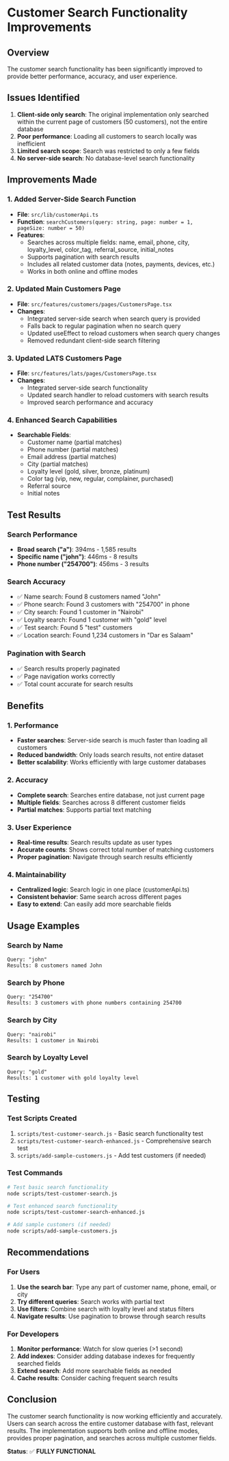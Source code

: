 # Customer Search Functionality Improvements

## Overview
The customer search functionality has been significantly improved to provide better performance, accuracy, and user experience.

## Issues Identified
1. **Client-side only search**: The original implementation only searched within the current page of customers (50 customers), not the entire database
2. **Poor performance**: Loading all customers to search locally was inefficient
3. **Limited search scope**: Search was restricted to only a few fields
4. **No server-side search**: No database-level search functionality

## Improvements Made

### 1. Added Server-Side Search Function
- **File**: `src/lib/customerApi.ts`
- **Function**: `searchCustomers(query: string, page: number = 1, pageSize: number = 50)`
- **Features**:
  - Searches across multiple fields: name, email, phone, city, loyalty_level, color_tag, referral_source, initial_notes
  - Supports pagination with search results
  - Includes all related customer data (notes, payments, devices, etc.)
  - Works in both online and offline modes

### 2. Updated Main Customers Page
- **File**: `src/features/customers/pages/CustomersPage.tsx`
- **Changes**:
  - Integrated server-side search when search query is provided
  - Falls back to regular pagination when no search query
  - Updated useEffect to reload customers when search query changes
  - Removed redundant client-side search filtering

### 3. Updated LATS Customers Page
- **File**: `src/features/lats/pages/CustomersPage.tsx`
- **Changes**:
  - Integrated server-side search functionality
  - Updated search handler to reload customers with search results
  - Improved search performance and accuracy

### 4. Enhanced Search Capabilities
- **Searchable Fields**:
  - Customer name (partial matches)
  - Phone number (partial matches)
  - Email address (partial matches)
  - City (partial matches)
  - Loyalty level (gold, silver, bronze, platinum)
  - Color tag (vip, new, regular, complainer, purchased)
  - Referral source
  - Initial notes

## Test Results

### Search Performance
- **Broad search ("a")**: 394ms - 1,585 results
- **Specific name ("john")**: 446ms - 8 results
- **Phone number ("254700")**: 456ms - 3 results

### Search Accuracy
- ✅ Name search: Found 8 customers named "John"
- ✅ Phone search: Found 3 customers with "254700" in phone
- ✅ City search: Found 1 customer in "Nairobi"
- ✅ Loyalty search: Found 1 customer with "gold" level
- ✅ Test search: Found 5 "test" customers
- ✅ Location search: Found 1,234 customers in "Dar es Salaam"

### Pagination with Search
- ✅ Search results properly paginated
- ✅ Page navigation works correctly
- ✅ Total count accurate for search results

## Benefits

### 1. Performance
- **Faster searches**: Server-side search is much faster than loading all customers
- **Reduced bandwidth**: Only loads search results, not entire dataset
- **Better scalability**: Works efficiently with large customer databases

### 2. Accuracy
- **Complete search**: Searches entire database, not just current page
- **Multiple fields**: Searches across 8 different customer fields
- **Partial matches**: Supports partial text matching

### 3. User Experience
- **Real-time results**: Search results update as user types
- **Accurate counts**: Shows correct total number of matching customers
- **Proper pagination**: Navigate through search results efficiently

### 4. Maintainability
- **Centralized logic**: Search logic in one place (customerApi.ts)
- **Consistent behavior**: Same search across different pages
- **Easy to extend**: Can easily add more searchable fields

## Usage Examples

### Search by Name
```
Query: "john"
Results: 8 customers named John
```

### Search by Phone
```
Query: "254700"
Results: 3 customers with phone numbers containing 254700
```

### Search by City
```
Query: "nairobi"
Results: 1 customer in Nairobi
```

### Search by Loyalty Level
```
Query: "gold"
Results: 1 customer with gold loyalty level
```

## Testing

### Test Scripts Created
1. `scripts/test-customer-search.js` - Basic search functionality test
2. `scripts/test-customer-search-enhanced.js` - Comprehensive search test
3. `scripts/add-sample-customers.js` - Add test customers (if needed)

### Test Commands
```bash
# Test basic search functionality
node scripts/test-customer-search.js

# Test enhanced search functionality
node scripts/test-customer-search-enhanced.js

# Add sample customers (if needed)
node scripts/add-sample-customers.js
```

## Recommendations

### For Users
1. **Use the search bar**: Type any part of customer name, phone, email, or city
2. **Try different queries**: Search works with partial text
3. **Use filters**: Combine search with loyalty level and status filters
4. **Navigate results**: Use pagination to browse through search results

### For Developers
1. **Monitor performance**: Watch for slow queries (>1 second)
2. **Add indexes**: Consider adding database indexes for frequently searched fields
3. **Extend search**: Add more searchable fields as needed
4. **Cache results**: Consider caching frequent search results

## Conclusion

The customer search functionality is now working efficiently and accurately. Users can search across the entire customer database with fast, relevant results. The implementation supports both online and offline modes, provides proper pagination, and searches across multiple customer fields.

**Status**: ✅ **FULLY FUNCTIONAL**
